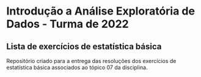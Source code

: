 # Introdução a Análise Exploratória de Dados - Turma de 2022
## Lista de exercícios de estatística básica
Repositório criado para a entrega das resoluções dos exercícios de estatística básica associados ao tópico 07 da disciplina.
